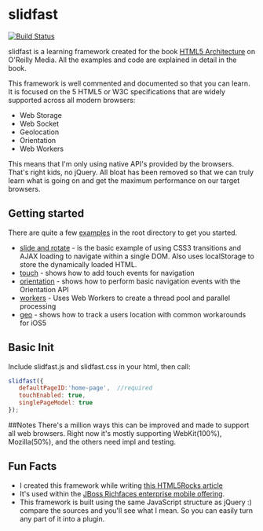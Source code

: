 # slidfast #
[![Build Status](https://secure.travis-ci.org/slidfast/slidfast.png)](http://travis-ci.org/slidfast/slidfast)

slidfast is a learning framework created for the book [HTML5 Architecture](http://shop.oreilly.com/product/0636920024088.do) on O'Reilly Media.
All the examples and code are explained in detail in the book.

This framework is well commented and documented so that you can learn. It is focused on the 5
HTML5 or W3C specifications that are widely supported across all modern browsers:

* Web Storage
* Web Socket
* Geolocation
* Orientation
* Web Workers

This means that I'm only using native API's provided by the browsers. That's right kids, no jQuery. All bloat has been removed so that we can
truly learn what is going on and get the maximum performance on our target browsers.

## Getting started
There are quite a few [examples](/slidfast/slidfast/example/) in the root directory to get you started.
* [slide and rotate](/slidfast/slidfast/example/index.html) - is the basic example of using CSS3 transitions and AJAX loading to navigate within a single DOM. Also uses localStorage to store the dynamically loaded HTML.
* [touch](/slidfast/slidfast/example/touch/) - shows how to add touch events for navigation
* [orientation](/slidfast/slidfast/example/orientation) - shows how to perform basic navigation events with the Orientation API
* [workers](/slidfast/slidfast/example/workers) - Uses Web Workers to create a thread pool and parallel processing
* [geo](/slidfast/slidfast/example/geo) - shows how to track a users location with common workarounds for iOS5

## Basic Init
Include slidfast.js and slidfast.css in your html, then call:
```javascript
slidfast({
   defaultPageID:'home-page',  //required
   touchEnabled: true,
   singlePageModel: true
});
```

##Notes
There's a million ways this can be improved and made to support all web browsers. Right now it's mostly supporting WebKit(100%), Mozilla(50%), and the others need impl and testing.

## Fun Facts
* I created this framework while writing [this HTML5Rocks article](http://www.html5rocks.com/en/mobile/optimization-and-performance/)
* It's used within the [JBoss Richfaces enterprise mobile offering](https://github.com/richfaces/components/tree/develop/mobile-compatibility).
* This framework is built using the same JavaScript structure as jQuery :) compare the sources and you'll see what I mean. So you can easily turn any part of it into a plugin.